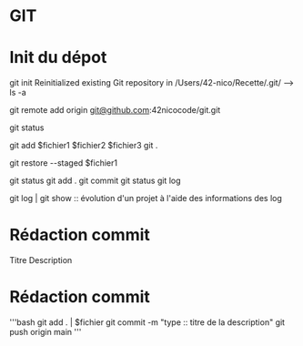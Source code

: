 # GIT 

# Init du dépot 

git init 
Reinitialized existing Git repository in /Users/42-nico/Recette/.git/ 
--> ls -a

git remote add origin git@github.com:42nicocode/git.git    

git status 


git add $fichier1 $fichier2 $fichier3
git .


git restore --staged $fichier1 


git status 
git add . 
git commit 
git status
git log 


git log | git show :: évolution d'un projet à l'aide des informations des log

# Rédaction commit

Titre 
Description




# Rédaction commit

'''bash
git add . | $fichier
git commit -m "type :: titre de la description"
git push origin main
'''

